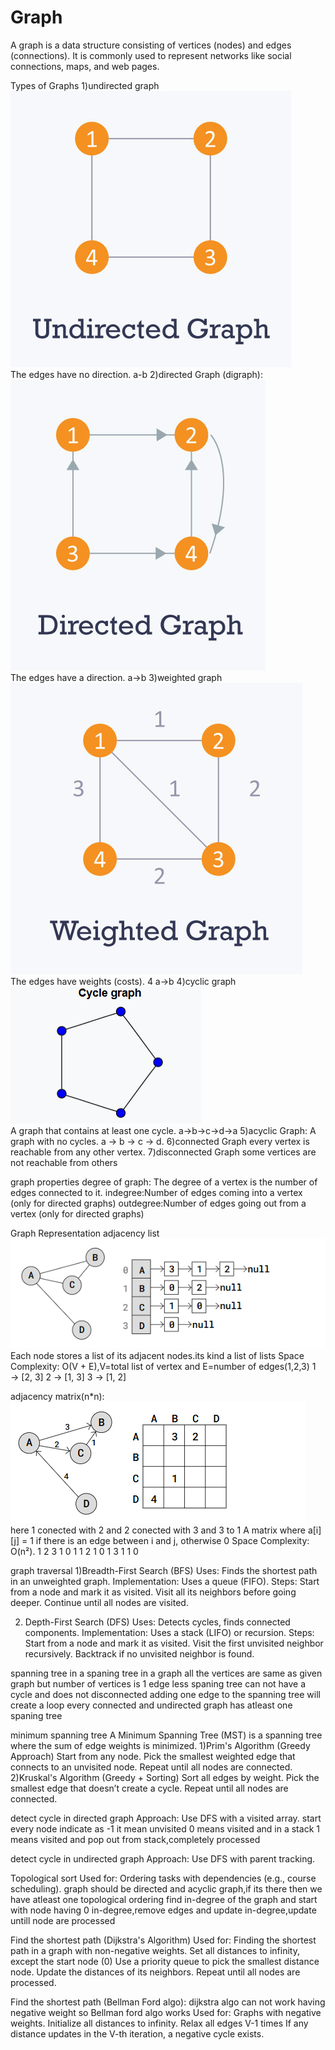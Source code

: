 # Graph

A graph is a data structure consisting of vertices (nodes) and edges (connections). It is commonly used to represent networks like social connections, maps, and web pages.

Types of Graphs
1)undirected graph<br>
![UnDirected graph](./img/ud-graph.png) <br>
The edges have no direction.
a-b
2)directed Graph (digraph):<br>
![Directed graph](./img/dg-graph.png) <br>
The edges have a direction.
a->b
3)weighted graph<br>
![weighted graph](./img/wg-graph.png) <br>
The edges have weights (costs).
4
a->b
4)cyclic graph<br>
![Cyclic graph](./img/cg-graph.png) <br>
A graph that contains at least one cycle.
a->b->c->d->a
5)acyclic Graph:
A graph with no cycles.
a → b → c → d.
6)connected Graph
every vertex is reachable from any other vertex.
7)disconnected Graph
some vertices are not reachable from others

graph properties
degree of graph: The degree of a vertex is the number of edges connected to it.
indegree:Number of edges coming into a vertex (only for directed graphs)
outdegree:Number of edges going out from a vertex (only for directed graphs)

Graph Representation
adjacency list<br>
![Directed graph](./img/al-graph.png) <br>
Each node stores a list of its adjacent nodes.its kind a list of lists
Space Complexity: O(V + E),V=total list of vertex and E=number of edges(1,2,3)
1 → [2, 3]
2 → [1, 3]
3 → [1, 2]

adjacency matrix(n\*n):
![Directed graph](./img/am-graph.png) <br>
here 1 conected with 2 and 2 conected with 3 and 3 to 1
A matrix where a[i][j] = 1 if there is an edge between i and j, otherwise 0
Space Complexity: O(n²).
1 2 3
1 0 1 1
2 1 0 1
3 1 1 0

graph traversal
1)Breadth-First Search (BFS)
Uses: Finds the shortest path in an unweighted graph.
Implementation: Uses a queue (FIFO).
Steps:
Start from a node and mark it as visited.
Visit all its neighbors before going deeper.
Continue until all nodes are visited.

2. Depth-First Search (DFS)
   Uses: Detects cycles, finds connected components.
   Implementation: Uses a stack (LIFO) or recursion.
   Steps:
   Start from a node and mark it as visited.
   Visit the first unvisited neighbor recursively.
   Backtrack if no unvisited neighbor is found.

spanning tree
in a spaning tree in a graph all the vertices are same as given graph but number of vertices is 1 edge less
spaning tree can not have a cycle and does not disconnected
adding one edge to the spanning tree will create a loop
every connected and undirected graph has atleast one spaning tree

minimum spanning tree
A Minimum Spanning Tree (MST) is a spanning tree where the sum of edge weights is minimized.
1)Prim's Algorithm (Greedy Approach)
Start from any node.
Pick the smallest weighted edge that connects to an unvisited node.
Repeat until all nodes are connected.
2)Kruskal's Algorithm (Greedy + Sorting)
Sort all edges by weight.
Pick the smallest edge that doesn’t create a cycle.
Repeat until all nodes are connected.

detect cycle in directed graph
Approach: Use DFS with a visited array.
start every node indicate as -1 it mean unvisited
0 means visited and in a stack
1 means visited and pop out from stack,completely processed

detect cycle in undirected graph
Approach: Use DFS with parent tracking.

Topological sort
Used for: Ordering tasks with dependencies (e.g., course scheduling).
graph should be directed and acyclic graph,if its there then we have atleast one topological ordering
find in-degree of the graph and start with node having 0 in-degree,remove edges and update in-degree,update untill node are processed

Find the shortest path (Dijkstra's Algorithm)
Used for: Finding the shortest path in a graph with non-negative weights.
Set all distances to infinity, except the start node (0)
Use a priority queue to pick the smallest distance node.
Update the distances of its neighbors.
Repeat until all nodes are processed.

Find the shortest path (Bellman Ford algo):
dijkstra algo can not work having negative weight so Bellman ford algo works
Used for: Graphs with negative weights.
Initialize all distances to infinity.
Relax all edges V-1 times
If any distance updates in the V-th iteration, a negative cycle exists.
